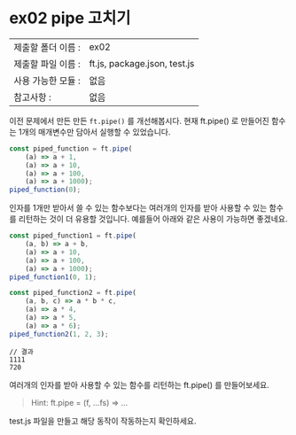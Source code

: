 # ex02 pipe 고치기
|                      |                       |
| --------------------| --------------------- |
|   제출할 폴더 이름 :   |  ex02                |
|   제출할 파일 이름 :   |  ft.js, package.json, test.js       |
|   사용 가능한 모듈 :	 |  없음             |
|   참고사항 :			|  없음             |

이전 문제에서 만든 만든 `ft.pipe()` 를 개선해봅시다. 현재 ft.pipe() 로 만들어진 함수는 1개의 매개변수만 담아서 실행할 수 있었습니다. 

```javascript
const piped_function = ft.pipe(
	(a) => a + 1, 
	(a) => a + 10, 
	(a) => a + 100, 
	(a) => a + 1000);
piped_function(0);
```

인자를 1개만 받아서 쓸 수 있는 함수보다는 여러개의 인자를 받아 사용할 수 있는 함수를 리턴하는 것이 더 유용할 것입니다. 예를들어 아래와 같은 사용이 가능하면 좋겠네요.

```javascript
const piped_function1 = ft.pipe(
	(a, b) => a + b, 
	(a) => a + 10, 
	(a) => a + 100, 
	(a) => a + 1000);
piped_function1(0, 1);

const piped_function2 = ft.pipe(
	(a, b, c) => a * b * c, 
	(a) => a * 4, 
	(a) => a * 5, 
	(a) => a * 6);
piped_function2(1, 2, 3);
```
```
// 결과
1111
720
```

여러개의 인자를 받아 사용할 수 있는 함수를 리턴하는 ft.pipe() 를 만들어보세요.

> Hint: ft.pipe = (f, ...fs) => ...

test.js 파일을 만들고 해당 동작이 작동하는지 확인하세요.